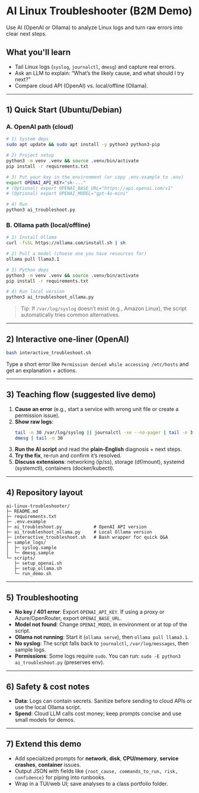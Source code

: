 # AI Linux Troubleshooter (B2M Demo)

Use AI (OpenAI or Ollama) to analyze Linux logs and turn raw errors into clear next steps.

## What you'll learn
- Tail Linux logs (`syslog`, `journalctl`, `dmesg`) and capture real errors.
- Ask an LLM to explain: “What’s the likely cause, and what should I try next?”
- Compare cloud API (OpenAI) vs. local/offline (Ollama).

---

## 1) Quick Start (Ubuntu/Debian)

### A. OpenAI path (cloud)
```bash
# 1) System deps
sudo apt update && sudo apt install -y python3 python3-pip

# 2) Project setup
python3 -m venv .venv && source .venv/bin/activate
pip install -r requirements.txt

# 3) Put your key in the environment (or copy .env.example to .env)
export OPENAI_API_KEY="sk-..."
# (Optional) export OPENAI_BASE_URL="https://api.openai.com/v1"
# (Optional) export OPENAI_MODEL="gpt-4o-mini"

# 4) Run
python3 ai_troubleshoot.py
```

### B. Ollama path (local/offline)
```bash
# 1) Install Ollama
curl -fsSL https://ollama.com/install.sh | sh

# 2) Pull a model (choose one you have resources for)
ollama pull llama3.1

# 3) Python deps
python3 -m venv .venv && source .venv/bin/activate
pip install -r requirements.txt

# 4) Run local version
python3 ai_troubleshoot_ollama.py
```

> Tip: If `/var/log/syslog` doesn’t exist (e.g., Amazon Linux), the script automatically tries common alternatives.

---

## 2) Interactive one‑liner (OpenAI)
```bash
bash interactive_troubleshoot.sh
```
Type a short error like `Permission denied while accessing /etc/hosts` and get an explanation + actions.

---

## 3) Teaching flow (suggested live demo)
1. **Cause an error** (e.g., start a service with wrong unit file or create a permission issue).
2. **Show raw logs**:
   ```bash
   tail -n 30 /var/log/syslog || journalctl -xe --no-pager | tail -n 30
   dmesg | tail -n 30
   ```
3. **Run the AI script** and read the **plain‑English** diagnosis + next steps.
4. **Try the fix**, re‑run and confirm it’s resolved.
5. **Discuss extensions**: networking (ip/ss), storage (df/mount), systemd (systemctl), containers (docker/kubectl).

---

## 4) Repository layout
```
ai-linux-troubleshooter/
├─ README.md
├─ requirements.txt
├─ .env.example
├─ ai_troubleshoot.py            # OpenAI API version
├─ ai_troubleshoot_ollama.py     # Local Ollama version
├─ interactive_troubleshoot.sh   # Bash wrapper for quick Q&A
├─ sample_logs/
│  ├─ syslog.sample
│  └─ dmesg.sample
└─ scripts/
   ├─ setup_openai.sh
   ├─ setup_ollama.sh
   └─ run_demo.sh
```

---

## 5) Troubleshooting
- **No key / 401 error**: Export `OPENAI_API_KEY`. If using a proxy or Azure/OpenRouter, export `OPENAI_BASE_URL`.
- **Model not found**: Change `OPENAI_MODEL` in environment or at top of the script.
- **Ollama not running**: Start it (`ollama serve`), then `ollama pull llama3.1`.
- **No syslog**: The script falls back to `journalctl`, `/var/log/messages`, then sample logs.
- **Permissions**: Some logs require `sudo`. You can run: `sudo -E python3 ai_troubleshoot.py` (preserves env).

---

## 6) Safety & cost notes
- **Data**: Logs can contain secrets. Sanitize before sending to cloud APIs or use the local Ollama script.
- **Spend**: Cloud LLM calls cost money; keep prompts concise and use small models for demos.

---

## 7) Extend this demo
- Add specialized prompts for **network**, **disk**, **CPU/memory**, **service crashes**, **container** issues.
- Output JSON with fields like `{root_cause, commands_to_run, risk, confidence}` for piping into runbooks.
- Wrap in a TUI/web UI; save analyses to a class portfolio folder.
